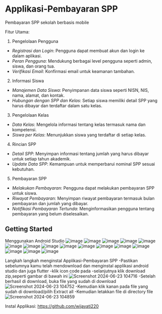 # Applikasi-Pembayaran SPP

Pembayaran SPP sekolah berbasis mobile

 Fitur Utama:
 1. Pengelolaan Pengguna
- *Registrasi dan Login*: Pengguna dapat membuat akun dan login ke dalam aplikasi.
- *Peran Pengguna*: Mendukung berbagai level pengguna seperti admin, siswa, dan orang tua.
- *Verifikasi Email*: Konfirmasi email untuk keamanan tambahan.

 2. Informasi Siswa
- *Manajemen Data Siswa*: Penyimpanan data siswa seperti NISN, NIS, nama, alamat, dan kontak.
- *Hubungan dengan SPP dan Kelas*: Setiap siswa memiliki detail SPP yang harus dibayar dan terdaftar dalam satu kelas.

 3. Pengelolaan Kelas
- *Data Kelas*: Mengelola informasi tentang kelas termasuk nama dan kompetensi.
- *Siswa per Kelas*: Menunjukkan siswa yang terdaftar di setiap kelas.

 4. Rincian SPP
- *Detail SPP*: Menyimpan informasi tentang jumlah yang harus dibayar untuk setiap tahun akademik.
- *Update Data SPP*: Kemampuan untuk memperbarui nominal SPP sesuai kebutuhan.

5. Pembayaran SPP
- *Melakukan Pembayaran*: Pengguna dapat melakukan pembayaran SPP untuk siswa.
- *Riwayat Pembayaran*: Menyimpan riwayat pembayaran termasuk bulan pembayaran dan jumlah yang dibayar.
- *Notifikasi Pembayaran Tertunda*: Menginformasikan pengguna tentang pembayaran yang belum diselesaikan.

## Getting Started


Menggunakan Android Studio
![image](https://github.com/wijayati220/my-flutter-app/assets/172412195/a57da828-9666-4108-b82b-94f61f15da64)
![image](https://github.com/wijayati220/my-flutter-app/assets/172412195/81d80cf4-5031-4456-b45f-9200a9dc3197)
![image](https://github.com/wijayati220/my-flutter-app/assets/172412195/2cc43ee5-e089-4fce-afbc-4204e26e83df)
![image](https://github.com/wijayati220/my-flutter-app/assets/172412195/f54748a6-695d-4c00-b541-2714dd70b63a)
![image](https://github.com/wijayati220/my-flutter-app/assets/172412195/3a434049-6704-4c31-86ae-ef93a284a754)
![image](https://github.com/wijayati220/my-flutter-app/assets/172412195/4f9270f2-e43e-4a32-be9f-283067a2e2ec)
![image](https://github.com/wijayati220/my-flutter-app/assets/172412195/520a8f2b-4043-418e-9509-bb603913c330)
![image](https://github.com/wijayati220/my-flutter-app/assets/172412195/3cc7500b-3752-44de-ba9e-3c8124506a4a)
![image](https://github.com/wijayati220/my-flutter-app/assets/172412195/1bffd164-98ed-4cd9-b8ef-979107b191bc)
![image](https://github.com/wijayati220/my-flutter-app/assets/172412195/fde621d3-0575-49c6-9fe9-dcb294cad766)
![image](https://github.com/wijayati220/my-flutter-app/assets/172412195/1bca7baa-27cb-4e2c-8344-6c6440d47be8)
![image](https://github.com/wijayati220/my-flutter-app/assets/172412195/9064ce35-1573-44b4-8a63-b518a8da5b45)
![image](https://github.com/wijayati220/my-flutter-app/assets/172412195/8bb16cfa-3a81-4451-8649-a3bdc3a00846)
![image](https://github.com/wijayati220/my-flutter-app/assets/172412195/1bb20251-864f-44f9-b529-d95d8a16c065)
![image](https://github.com/wijayati220/my-flutter-app/assets/172412195/7fcaab48-923f-4bf2-9299-36be5fb6521e)
![image](https://github.com/wijayati220/my-flutter-app/assets/172412195/ab8ab2c3-6c7b-4c22-bef9-166284fe2bcd)

Langkah langkah menginstal Applikasi-Pembayaran SPP 
-Pastikan sebelumnya kamu telah mendownload dan menginstal applikasi android studio dan juga flutter
-klik icon code pada 
-selanjutnya klik download zip,seperti gambar di bawah ini
![Screenshot 2024-06-23 104716](https://github.com/wijayati220/my-flutter-app/assets/172412195/7ab84845-9af2-481f-98dc-6f45f124f0bd)
-Setelah berhasil di download, buka file yang sudah di download
![Screenshot 2024-06-23 104752](https://github.com/wijayati220/my-flutter-app/assets/172412195/76ba8845-bc8d-4b7c-8d3d-1e4ade48d2a6)
-Kemudian klik kanan pada file yang sudah di download/pilih Extract all
-Kemudian letakkan file di directory file
![Screenshot 2024-06-23 104859](https://github.com/wijayati220/my-flutter-app/assets/172412195/e8046fb1-4f22-4988-95ec-040008ec2ebe)


Instal Applikasi:
https://github.com/wijayati220

